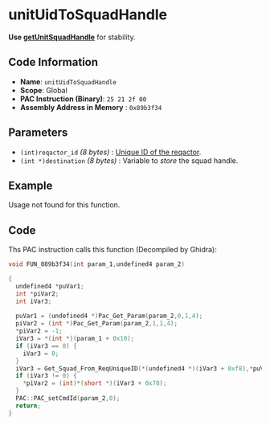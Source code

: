 # unitUidToSquadHandle

**Use [getUnitSquadHandle](./getunitsquadhandle.md)** for stability.

## Code Information

- **Name**: `unitUidToSquadHandle`
- **Scope**: Global
- **PAC Instruction (Binary)**: `25 21 2f 00`
- **Assembly Address in Memory** : `0x89b3f34`

## Parameters

- `(int)reqactor_id` *(8 bytes)* : [Unique ID of the reqactor](./setreqactoruniqueid.md).
- `(int *)destination` *(8 bytes)* : Variable to *store* the squad handle.

## Example

Usage not found for this function.

## Code

Ths PAC instruction calls this function (Decompiled by Ghidra):

```c
void FUN_089b3f34(int param_1,undefined4 param_2)

{
  undefined4 *puVar1;
  int *piVar2;
  int iVar3;
  
  puVar1 = (undefined4 *)Pac_Get_Param(param_2,0,1,4);
  piVar2 = (int *)Pac_Get_Param(param_2,1,1,4);
  *piVar2 = -1;
  iVar3 = *(int *)(param_1 + 0x10);
  if (iVar3 == 0) {
    iVar3 = 0;
  }
  iVar3 = Get_Squad_From_ReqUniqueID(*(undefined4 *)(iVar3 + 0xf8),*puVar1);
  if (iVar3 != 0) {
    *piVar2 = (int)*(short *)(iVar3 + 0x78);
  }
  PAC::PAC_setCmdId(param_2,0);
  return;
}
```

